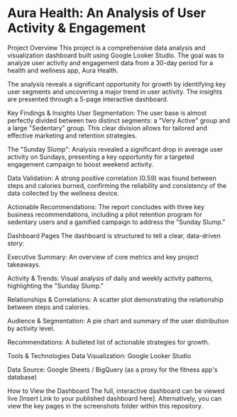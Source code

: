 # Aura Health: An Analysis of User Activity & Engagement
Project Overview
This project is a comprehensive data analysis and visualization dashboard built using Google Looker Studio. The goal was to analyze user activity and engagement data from a 30-day period for a health and wellness app, Aura Health.

The analysis reveals a significant opportunity for growth by identifying key user segments and uncovering a major trend in user activity. The insights are presented through a 5-page interactive dashboard.

Key Findings & Insights
User Segmentation: The user base is almost perfectly divided between two distinct segments: a "Very Active" group and a large "Sedentary" group. This clear division allows for tailored and effective marketing and retention strategies.

The "Sunday Slump": Analysis revealed a significant drop in average user activity on Sundays, presenting a key opportunity for a targeted engagement campaign to boost weekend activity.

Data Validation: A strong positive correlation (0.59) was found between steps and calories burned, confirming the reliability and consistency of the data collected by the wellness device.

Actionable Recommendations: The report concludes with three key business recommendations, including a pilot retention program for sedentary users and a gamified campaign to address the "Sunday Slump."

Dashboard Pages
The dashboard is structured to tell a clear, data-driven story:

Executive Summary: An overview of core metrics and key project takeaways.

Activity & Trends: Visual analysis of daily and weekly activity patterns, highlighting the "Sunday Slump."

Relationships & Correlations: A scatter plot demonstrating the relationship between steps and calories.

Audience & Segmentation: A pie chart and summary of the user distribution by activity level.

Recommendations: A bulleted list of actionable strategies for growth.

Tools & Technologies
Data Visualization: Google Looker Studio

Data Source: Google Sheets / BigQuery (as a proxy for the fitness app's database)

How to View the Dashboard
The full, interactive dashboard can be viewed live [Insert Link to your published dashboard here]. Alternatively, you can view the key pages in the screenshots folder within this repository.
